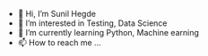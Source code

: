 - 👋 Hi, I’m Sunil Hegde
- 👀 I’m interested in Testing, Data Science
- 🌱 I’m currently learning Python, Machine earning
- 📫 How to reach me ...

<!---
sunilkhegde/sunilkhegde is a ✨ special ✨ repository because its `README.md` (this file) appears on your GitHub profile.
You can click the Preview link to take a look at your changes.
--->
